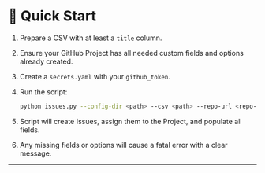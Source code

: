 # 🚀 Quick Start

1. Prepare a CSV with at least a `title` column.
2. Ensure your GitHub Project has all needed custom fields and options already created.
3. Create a `secrets.yaml` with your `github_token`.
4. Run the script:

    ```bash
    python issues.py --config-dir <path> --csv <path> --repo-url <repo-url> --project-url <project-url> --confirm-live
    ```

5. Script will create Issues, assign them to the Project, and populate all fields.
6. Any missing fields or options will cause a fatal error with a clear message.

---
